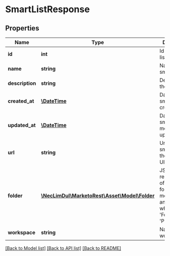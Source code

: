 # SmartListResponse

## Properties
Name | Type | Description | Notes
------------ | ------------- | ------------- | -------------
**id** | **int** | Id of the smart list | 
**name** | **string** | Name of the smart list | 
**description** | **string** | Description of the smart list | 
**created_at** | [**\DateTime**](\DateTime.md) | Datetime the smart list was created | 
**updated_at** | [**\DateTime**](\DateTime.md) | Datetime the smart list was most recently updated | 
**url** | **string** | Url of the smart list in the Marketo UI | 
**folder** | [**\NecLimDul\MarketoRest\Asset\Model\Folder**](Folder.md) | JSON representation of parent folder, with members &#39;id&#39;, and &#39;type&#39; which may be &#39;Folder&#39; or &#39;Program&#39; | 
**workspace** | **string** | Name of the workspace | 

[[Back to Model list]](../README.md#documentation-for-models) [[Back to API list]](../README.md#documentation-for-api-endpoints) [[Back to README]](../README.md)


